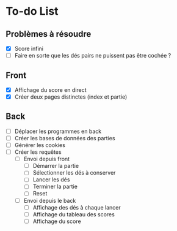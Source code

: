 # To-do List

## Problèmes à résoudre

- [X] Score infini
- [ ] Faire en sorte que les dés pairs ne puissent pas être cochée ?

## Front

- [X] Affichage du score en direct
- [X] Créer deux pages distinctes (index et partie)

## Back

- [ ] Déplacer les programmes en back
- [ ] Créer les bases de données des parties
- [ ] Générer les cookies
- [ ] Créer les requêtes
  - [ ] Envoi depuis front
    - [ ] Démarrer la partie
    - [ ] Sélectionner les dés à conserver
    - [ ] Lancer les dés
    - [ ] Terminer la partie
    - [ ] Reset
  - [ ] Envoi depuis le back
    - [ ] Affichage des dés à chaque lancer
    - [ ] Affichage du tableau des scores
    - [ ] Affichage du score
